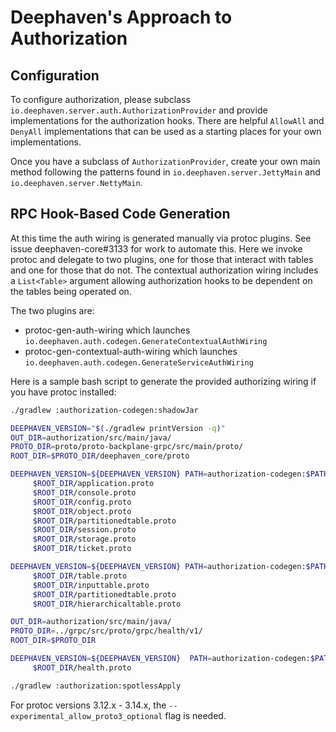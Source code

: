 Deephaven's Approach to Authorization
======================================

Configuration
-------------

To configure authorization, please subclass `io.deephaven.server.auth.AuthorizationProvider` and provide implementations
for the authorization hooks. There are helpful `AllowAll` and `DenyAll` implementations that can be used as a starting
places for your own implementations.

Once you have a subclass of `AuthorizationProvider`, create your own main method following the patterns found in
`io.deephaven.server.JettyMain` and `io.deephaven.server.NettyMain`.

RPC Hook-Based Code Generation
------------------------------

At this time the auth wiring is generated manually via protoc plugins. See issue deephaven-core#3133 for work to
automate this. Here we invoke protoc and delegate to two plugins, one for those that interact with tables and one for
those that do not. The contextual authorization wiring includes a `List<Table>` argument allowing authorization hooks
to be dependent on the tables being operated on.

The two plugins are:
- protoc-gen-auth-wiring which launches `io.deephaven.auth.codegen.GenerateContextualAuthWiring`
- protoc-gen-contextual-auth-wiring  which launches `io.deephaven.auth.codegen.GenerateServiceAuthWiring`

Here is a sample bash script to generate the provided authorizing wiring if you have protoc installed:
```bash
./gradlew :authorization-codegen:shadowJar

DEEPHAVEN_VERSION="$(./gradlew printVersion -q)"
OUT_DIR=authorization/src/main/java/
PROTO_DIR=proto/proto-backplane-grpc/src/main/proto/
ROOT_DIR=$PROTO_DIR/deephaven_core/proto

DEEPHAVEN_VERSION=${DEEPHAVEN_VERSION} PATH=authorization-codegen:$PATH protoc --service-auth-wiring_out=$OUT_DIR -I $PROTO_DIR    \
     $ROOT_DIR/application.proto                                        \
     $ROOT_DIR/console.proto                                            \
     $ROOT_DIR/config.proto                                             \
     $ROOT_DIR/object.proto                                             \
     $ROOT_DIR/partitionedtable.proto                                   \
     $ROOT_DIR/session.proto                                            \
     $ROOT_DIR/storage.proto                                            \
     $ROOT_DIR/ticket.proto

DEEPHAVEN_VERSION=${DEEPHAVEN_VERSION} PATH=authorization-codegen:$PATH protoc --contextual-auth-wiring_out=$OUT_DIR -I $PROTO_DIR \
     $ROOT_DIR/table.proto                                              \
     $ROOT_DIR/inputtable.proto                                         \
     $ROOT_DIR/partitionedtable.proto                                   \
     $ROOT_DIR/hierarchicaltable.proto

OUT_DIR=authorization/src/main/java/
PROTO_DIR=../grpc/src/proto/grpc/health/v1/
ROOT_DIR=$PROTO_DIR

DEEPHAVEN_VERSION=${DEEPHAVEN_VERSION}  PATH=authorization-codegen:$PATH protoc --service-auth-wiring_out=$OUT_DIR -I $PROTO_DIR    \
     $ROOT_DIR/health.proto

./gradlew :authorization:spotlessApply
```

For protoc versions 3.12.x - 3.14.x, the `--experimental_allow_proto3_optional` flag is needed.
